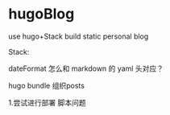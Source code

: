 # hugoBlog
use hugo+Stack
build static personal blog



Stack:

dateFormat 怎么和 markdown 的 yaml 头对应？



hugo bundle 组织posts





1.尝试进行部署 脚本问题